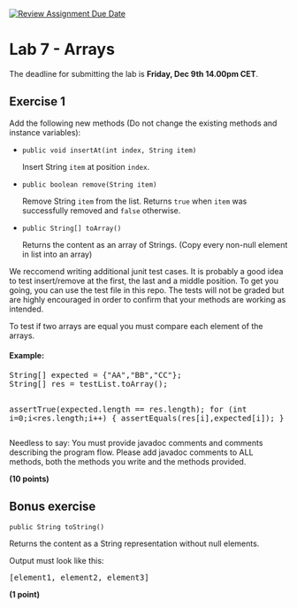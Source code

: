 [![Review Assignment Due Date](https://classroom.github.com/assets/deadline-readme-button-24ddc0f5d75046c5622901739e7c5dd533143b0c8e959d652212380cedb1ea36.svg)](https://classroom.github.com/a/6xwMxVlr)
# Lab 7 - Arrays
<body>
	
The deadline for submitting the lab is **Friday, Dec 9th 14.00pm CET**.

<h2>Exercise 1</h2>
<p>
Add the following new methods (Do not change the existing methods and instance variables):
</p>

<p>
<ul>
<li>
	<code>public void insertAt(int index, String item) </code> 
	<p>
	Insert String <code>item</code> at position <code>index</code>.
	</p>
</li>
<li>
	<code>public boolean remove(String item) </code> 
	<p>
	 Remove String <code>item</code> from the list. Returns <code>true</code>
     when <code>item</code> was successfully removed and <code>false</code>
     otherwise.
	</p>
</li>

<li>
	<code>public String[] toArray()</code> 
	<p>
	Returns the content as an array of Strings. (Copy every non-null element in list into an array)
	</p>
</li>
</ul>
</p>

<p>
We reccomend writing additional junit test cases. It is 
probably a good idea to test insert/remove at the first, the last and a middle position. To get
you going, you can use the test file in this repo. The tests will not be graded but are
  highly encouraged in order to confirm that your methods are working as intended.
</p>
<p>
To test if two arrays are equal you must compare each element of the arrays.
<h4>Example:</h4>
<pre>
String[] expected = {"AA","BB","CC"};
String[] res = testList.toArray();
   
   assertTrue(expected.length == res.length);
   for (int i=0;i&lt;res.length;i++)  {
      assertEquals(res[i],expected[i]);
   }
</pre>
</p>

<p>Needless to say: You must provide javadoc comments and comments describing the program flow. Please add javadoc comments to ALL methods, both the methods you write and the methods provided.</p>

<p><b>(10 points)</b></p>

<h2>Bonus exercise</h2>
<code>public String toString()</code> 
	<p>
	Returns the content as a String representation without null elements.
	</p>
	Output must look like this:
	<pre>[element1, element2, element3]</pre>
<p><b>(1 point)</b></p>
</body>
